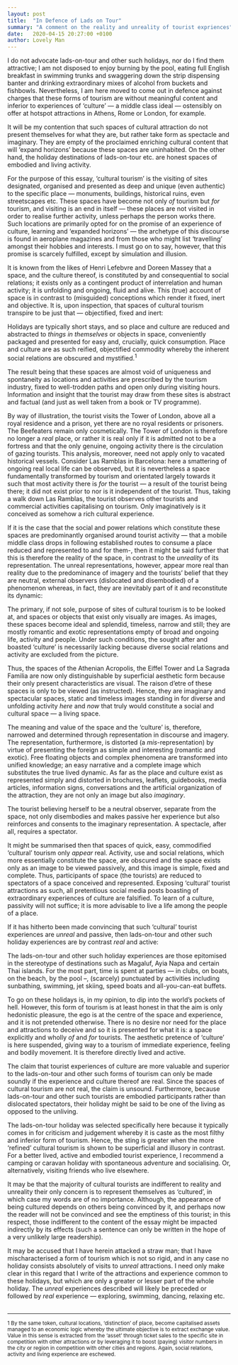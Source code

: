 ```yaml
---
layout: post
title:  "In Defence of Lads on Tour"
summary: "A comment on the reality and unreality of tourist expriences"
date:   2020-04-15 20:27:00 +0100
author: Lovely Man
---
```

I do not advocate lads-on-tour and other such holidays, nor do I find them attractive; I am not disposed to enjoy burning by the pool, eating full English breakfast in swimming trunks and swaggering down the strip dispensing banter and drinking extraordinary mixes of alcohol from buckets and fishbowls. Nevertheless, I am here moved to come out in defence against charges that these forms of tourism are without meaningful content and inferior to experiences of ‘culture’ — a middle class ideal — ostensibly on offer at hotspot attractions in Athens, Rome or London, for example.

It will be my contention that such spaces of cultural attraction do not present themselves for what they are, but rather take form as spectacle and imaginary. They are empty of the proclaimed enriching cultural content that will ‘expand horizons’ because these spaces are uninhabited. On the other hand, the holiday destinations of lads-on-tour etc. are honest spaces of embodied and living activity.

For the purpose of this essay, ‘cultural tourism’ is the visiting of sites designated, organised and presented as deep and unique (even authentic) to the specific place — monuments, buildings, historical ruins, even streetscapes etc. These spaces have become not only _of_ tourism but _for_ tourism, and visiting is an end in itself — these places are not visited in order to realise further activity, unless perhaps the person works there. Such locations are primarily opted for on the promise of an experience of culture, learning and ‘expanded horizons’ — the archetype of this discourse is found in aeroplane magazines and from those who might list ‘travelling’ amongst their hobbies and interests. I must go on to say, however, that this promise is scarcely fulfilled, except by simulation and illusion.

It is known from the likes of Henri Lefebvre and Doreen Massey that a space, and the culture thereof, is constituted by and consequential to social relations; it exists only as a contingent product of interrelation and human activity; it is unfolding and ongoing, fluid and alive. This (true) account of space is in contrast to (misguided) conceptions which render it fixed, inert and objective. It is, upon inspection, that spaces of cultural tourism transpire to be just that — objectified, fixed and inert:

Holidays are typically short stays, and so place and culture are reduced and abstracted to _things in themselves_ or objects in space, conveniently packaged and presented for easy and, crucially, quick consumption. Place and culture are as such reified, objectified commodity whereby the inherent social relations are obscured and mystified.<sup>1
  
The result being that these spaces are almost void of uniqueness and spontaneity as locations and activities are prescribed by the tourism industry, fixed to well-trodden paths and open only during visiting hours. Information and insight that the tourist may draw from these sites is abstract and factual (and just as well taken from a book or TV programme).

By way of illustration, the tourist visits the Tower of London, above all a royal residence and a prison, yet there are no royal residents or prisoners. The Beefeaters remain only cosmetically. The Tower of London is therefore no longer a _real_ place, or rather it is real only if it is admitted not to be a fortress and that the only genuine, ongoing activity there is the circulation of gazing tourists. This analysis, moreover, need not apply only to vacated historical vessels. Consider Las Ramblas in Barcelona: here a smattering of ongoing real local life can be observed, but it is nevertheless a space fundamentally transformed by tourism and orientated largely towards it such that most activity there is _for_ the tourist — a result of the tourist being there; it did not exist prior to nor is it independent of the tourist. Thus, taking a walk down Las Ramblas, the tourist observes other tourists and commercial activities capitalising on tourism. Only imaginatively is it conceived as somehow a rich cultural experience.

If it is the case that the social and power relations which constitute these spaces are predominantly organised around tourist activity — that a mobile middle class drops in following established routes to consume a place reduced and represented to and for them-, then it might be said further that this is therefore the reality of the space, in contrast to the _unreality_ of its representation. The unreal representations, however, appear more real than reality due to the predominance of imagery and the tourists’ belief that they are neutral, external observers (dislocated and disembodied) of a phenomenon whereas, in fact, they are inevitably part of it and reconstitute its dynamic:

The primary, if not sole, purpose of sites of cultural tourism is to be looked at, and spaces or objects that exist only visually are images. As images, these spaces become ideal and splendid, timeless, narrow and still; they are mostly romantic and exotic representations empty of broad and ongoing life, activity and people. Under such conditions, the sought after and boasted ‘culture’ is necessarily lacking because diverse social relations and activity are excluded from the picture.

Thus, the spaces of the Athenian Acropolis, the Eiffel Tower and La Sagrada Familia are now only distinguishable by superficial aesthetic form because their only present characteristics are visual. The raison d’etre of these spaces is only to be viewed (as instructed). Hence, they are imaginary and spectacular spaces, static and timeless images standing in for diverse and unfolding activity _here_ and _now_ that truly would constitute a social and cultural space — a living space.

The meaning and value of the space and the ‘culture’ is, therefore, narrowed and determined through representation in discourse and imagery. The representation, furthermore, is distorted (a _mis_-representation) by virtue of presenting the foreign as simple and interesting (romantic and exotic). Free floating objects and complex phenomena are transformed into unified knowledge; an easy narrative and a complete image which substitutes the true lived dynamic. As far as the place and culture exist as represented simply and distorted in brochures, leaflets, guidebooks, media articles, information signs, conversations and the artificial organization of the attraction, they are not only an image but also _imaginary_.

The tourist believing herself to be a neutral observer, separate from the space, not only disembodies and makes passive her experience but also reinforces and consents to the imaginary representation. A spectacle, after all, requires a spectator.

It might be summarised then that spaces of quick, easy, commodified ‘cultural’ tourism only _appear_ real. Activity, use and social relations, which more essentially constitute the space, are obscured and the space exists only as an image to be viewed passively, and this image is simple, fixed and complete. Thus, participants of space (the tourists) are reduced to spectators of a space conceived and represented. Exposing ‘cultural’ tourist attractions as such, all pretentious social media posts boasting of extraordinary experiences of culture are falsified. To learn of a culture, passivity will not suffice; it is more advisable to live a life among the people of a place.

If it has hitherto been made convincing that such ‘cultural’ tourist experiences are _unreal_ and passive, then lads-on-tour and other such holiday experiences are by contrast _real_ and active:

The lads-on-tour and other such holiday experiences are those epitomised in the stereotype of destinations such as Magaluf, Ayia Napa and certain Thai islands. For the most part, time is spent at parties — in clubs, on boats, on the beach, by the pool –, (scarcely) punctuated by activities including sunbathing, swimming, jet skiing, speed boats and all-you-can-eat buffets.

To go on these holidays is, in my opinion, to dip into the world’s pockets of hell. However, this form of tourism is at least honest in that the aim is only hedonistic pleasure, the ego is at the centre of the space and experience, and it is not pretended otherwise. There is no desire nor need for the place and attractions to deceive and so it is presented for what it is: a space explicitly and wholly _of_ and _for_ tourists. The aesthetic pretence of ‘culture’ is here suspended, giving way to a tourism of immediate experience, feeling and bodily movement. It is therefore directly lived and active.

The claim that tourist experiences of culture are more valuable and superior to the lads-on-tour and other such forms of tourism can only be made soundly if the experience and culture thereof are real. Since the spaces of cultural tourism are not real, the claim is unsound. Furthermore, because lads-on-tour and other such tourists are embodied participants rather than dislocated spectators, their holiday might be said to be one of the living as opposed to the unliving.

The lads-on-tour holiday was selected specifically here because it typically comes in for criticism and judgement whereby it is caste as the most filthy and inferior form of tourism. Hence, the sting is greater when the more ‘refined’ cultural tourism is shown to be superficial and illusory in contrast. For a better lived, active and embodied tourist experience, I recommend a camping or caravan holiday with spontaneous adventure and socialising. Or, alternatively, visiting friends who live elsewhere.

It may be that the majority of cultural tourists are indifferent to reality and unreality their only concern is to represent themselves as ‘cultured’, in which case my words are of no importance. Although, the appearance of being cultured depends on others being convinced by it, and perhaps now the reader will not be convinced and see the emptiness of this tourist; in this respect, those indifferent to the content of the essay might be impacted indirectly by its effects (such a sentence can only be written in the hope of a very unlikely large readership).

It may be accused that I have herein attacked a straw man; that I have mischaracterised a form of tourism which is not so rigid, and in any case no holiday consists absolutely of visits to _unreal_ attractions. I need only make clear in this regard that I write of the attractions and experience common to these holidays, but which are only a greater or lesser part of the whole holiday. The _unreal_ experiences described will likely be preceded or followed by _real_ experience — exploring, swimming, dancing, relaxing etc. 
<br>
<br>
<hr>
<sup>1 By the same token, cultural locations, ‘distinction’ of place, become capitalised assets managed to an economic logic whereby the ultimate objective is to extract exchange value. Value in this sense is extracted from the ‘asset’ through ticket sales to the specific site in competition with other attractions or by leveraging it to boost (paying) visitor numbers in the city or region in competition with other cities and regions. Again, social relations, activity and living experience are eschewed.

